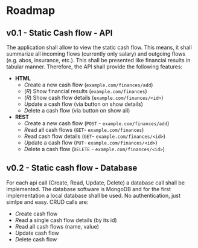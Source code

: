 # Roadmap

## v0.1 - Static Cash flow - API

The application shall allow to view the static cash flow. This means, it shall summarize all incoming flows (currently only salary) and outgoing
flows (e.g. abos, insurance, etc.). This shall be presented like financial results in tabular manner. Therefore, the API shall provide the following
features:
* **HTML**
    + *C*reate a new cash flow (`example.com/finances/add`)
    + (*R*) Show financial results (`example.com/finances`)
    + (*R*) Show cash flow details (`example.com/finances/<id>`)
    + *U*pdate a cash flow (via button on show details)
    + *D*elete a cash flow (via button on show all)
* **REST**
    + *C*reate a new cash flow (`POST` - `example.com/finances/add`)
    + *R*ead all cash flows (`GET`- `example.com/finances`)
    + *R*ead cash flow details (`GET`- `example.com/finances/<id>`)
    + *U*pdate a cash flow (`PUT`- `example.com/finances/<id>`)
    + *D*elete a cash flow (`DELETE` - `example.com/finances/<id>`)

## v0.2 - Static cash flow - Database

For each api call (Create, Read, Update, Delete) a database call shall be implemented. The database software is MongoDB and for the first
implementation a local database shall be used. No authentication, just simlpe and easy. CRUD calls are:
* *C*reate cash flow
* *R*ead a single cash flow details (by its id)
* *R*ead all cash flows (name, value)
* *U*pdate cash flow
* *D*elete cash flow